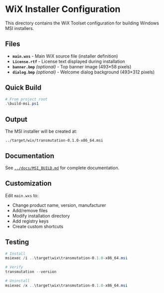 # WiX Installer Configuration

This directory contains the WiX Toolset configuration for building Windows MSI installers.

## Files

- **`main.wxs`** - Main WiX source file (installer definition)
- **`License.rtf`** - License text displayed during installation
- **`banner.bmp`** *(optional)* - Top banner image (493×58 pixels)
- **`dialog.bmp`** *(optional)* - Welcome dialog background (493×312 pixels)

## Quick Build

```powershell
# From project root
.\build-msi.ps1
```

## Output

The MSI installer will be created at:
```
../target/wix/transmutation-0.1.0-x86_64.msi
```

## Documentation

See [`../docs/MSI_BUILD.md`](../docs/MSI_BUILD.md) for complete documentation.

## Customization

Edit `main.wxs` to:
- Change product name, version, manufacturer
- Add/remove files
- Modify installation directory
- Add registry keys
- Create custom shortcuts

## Testing

```powershell
# Install
msiexec /i ..\target\wix\transmutation-0.1.0-x86_64.msi

# Verify
transmutation --version

# Uninstall
msiexec /x ..\target\wix\transmutation-0.1.0-x86_64.msi
```

